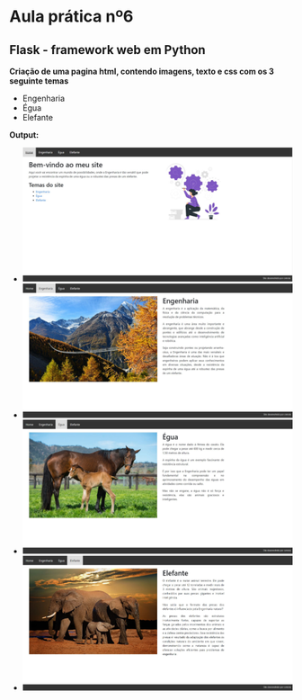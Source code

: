 # Aula prática nº6
## Flask - framework web em Python

**Criação de uma pagina html, contendo imagens, texto e css com os 3 seguinte temas**
- Engenharia
- Égua
- Elefante

**Output:**
- ![home](https://github.com/cvmota/plneb-2223/blob/main/TPC6/output/home.jpg)
- ![engenharia](https://github.com/cvmota/plneb-2223/blob/main/TPC6/output/engenharia.jpg)
- ![egua](https://github.com/cvmota/plneb-2223/blob/main/TPC6/output/egua.jpg)
- ![elefante](https://github.com/cvmota/plneb-2223/blob/main/TPC6/output/elefante.jpg)